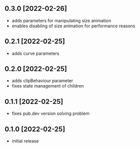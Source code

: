 ## 0.3.0 [2022-02-26]
- adds parameters for manipulating size animation
- enables disabling of size animation for performance reasons

## 0.2.1 [2022-02-25]
- adds curve parameters

## 0.2.0 [2022-02-25]
- adds clipBehaviour parameter
- fixes state management of children

## 0.1.1 [2022-02-25]
- fixes pub.dev version solving problem

## 0.1.0 [2022-02-25]
- initial release
